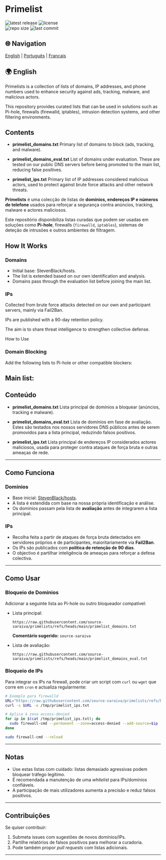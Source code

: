 

# Primelist

![latest release](https://img.shields.io/github/release/source-saraiva/primelist) 
![license](https://img.shields.io/github/license/source-saraiva/primelist)  
![repo size](https://img.shields.io/github/repo-size/source-saraiva/primelist) 
![last commit](https://img.shields.io/github/last-commit/source-saraiva/primelist)


## 🌐 Navigation
[English](#-english) | [Português](#-português-pt) | [Français](#-français)



## 🌍 English
Primelists is a collection of lists of domains, IP addresses, and phone numbers used to enhance security against ads, tracking, malware, and malicious actors.

This repository provides curated lists that can be used in solutions such as Pi-hole, firewalls (firewalld, iptables), intrusion detection systems, and other filtering environments.

## Contents
* **primelist_domains.txt**
Primary list of domains to block (ads, tracking, and malware).

* **primelist_domains_eval.txt**
List of domains under evaluation. These are tested on our public DNS servers before being promoted to the main list, reducing false positives.

* **primelist_ips.txt**
Primary list of IP addresses considered malicious actors, used to protect against brute force attacks and other network threats.


**Primelists** é uma colecção de listas de **domínios, endereços IP e números de telefone** usados para reforçar a segurança contra anúncios, tracking, malware e actores maliciosos.

Este repositório disponibiliza listas curadas que podem ser usadas em soluções como **Pi-hole**, firewalls (`firewalld`, `iptables`), sistemas de deteção de intrusões e outros ambientes de filtragem.

## How It Works
### Domains

* Initial base: StevenBlack/hosts.
* The list is extended based on our own identification and analysis.
* Domains pass through the evaluation list before joining the main list.

### IPs
Collected from brute force attacks detected on our own and participant servers, mainly via Fail2Ban.

IPs are published with a 90-day retention policy.

The aim is to share threat intelligence to strengthen collective defense.

How to Use
### Domain Blocking
Add the following lists to Pi-hole or other compatible blockers:

Main list:
---

## Conteúdo

* **primelist\_domains.txt**
  Lista principal de domínios a bloquear (anúncios, tracking e malware).

* **primelist\_domains\_eval.txt**
  Lista de domínios em fase de avaliação. Estes são testados nos nossos servidores DNS públicos antes de serem promovidos para a lista principal, reduzindo falsos positivos.

* **primelist\_ips.txt**
  Lista principal de endereços IP considerados actores maliciosos, usada para proteger contra ataques de força bruta e outras ameaças de rede.

---

## Como Funciona

### Domínios

* Base inicial: [StevenBlack/hosts](https://raw.githubusercontent.com/StevenBlack/hosts/master/hosts).
* A lista é estendida com base na nossa própria identificação e análise.
* Os domínios passam pela lista de **avaliação** antes de integrarem a lista principal.

### IPs

* Recolha feita a partir de ataques de força bruta detectados em servidores próprios e de participantes, maioritariamente via **Fail2Ban**.
* Os IPs são publicados com **política de retenção de 90 dias**.
* O objectivo é partilhar inteligência de ameaças para reforçar a defesa colectiva.

---

## Como Usar

### Bloqueio de Domínios

Adicionar a seguinte lista ao Pi-hole ou outro bloqueador compatível:

* Lista principal:

  ```
  https://raw.githubusercontent.com/source-saraiva/primelists/refs/heads/main/primelist_domains.txt
  ```

  **Comentário sugerido:** `source-saraiva`

* Lista de avaliação:

  ```
  https://raw.githubusercontent.com/source-saraiva/primelists/refs/heads/main/primelist_domains_eval.txt
  ```

### Bloqueio de IPs

Para integrar os IPs na firewall, pode criar um script com `curl` ou `wget` que corre em `cron` e actualiza regularmente:

```bash
# Exemplo para firewalld
URL="https://raw.githubusercontent.com/source-saraiva/primelists/refs/heads/main/primelist_ips.txt"
curl -s $URL -o /tmp/primelist_ips.txt

# Aplica à zona access-denied
for ip in $(cat /tmp/primelist_ips.txt); do
  sudo firewall-cmd --permanent --zone=access-denied --add-source=$ip
done

sudo firewall-cmd --reload
```

---

## Notas

* Use estas listas com cuidado: listas demasiado agressivas podem bloquear tráfego legítimo.
* É recomendada a manutenção de uma *whitelist* para IPs/domínios confiáveis.
* A participação de mais utilizadores aumenta a precisão e reduz falsos positivos.

---

## Contribuições

Se quiser contribuir:

1. Submeta issues com sugestões de novos domínios/IPs.
2. Partilhe relatórios de falsos positivos para melhorar a curadoria.
3. Pode também propor *pull requests* com listas adicionais.

---
